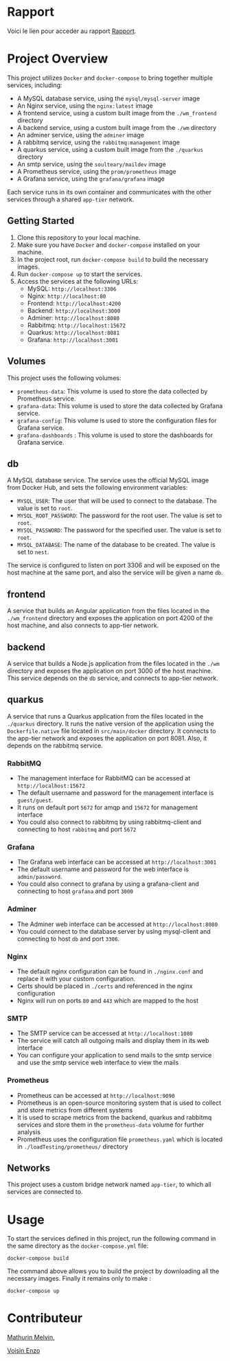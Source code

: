 # Rapport
Voici le lien pour acceder au rapport [Rapport](https://github.com/ghost-hikaru/Architecture_Logiciel/blob/main/Architecture.md).

# Project Overview
This project utilizes `Docker` and `docker-compose` to bring together multiple services, including:
- A MySQL database service, using the `mysql/mysql-server` image
- An Nginx service, using the `nginx:latest` image
- A frontend service, using a custom built image from the `./wm_frontend` directory
- A backend service, using a custom built image from the `./wm` directory
- An adminer service, using the `adminer` image
- A rabbitmq service, using the `rabbitmq:management` image
- A quarkus service, using a custom built image from the `./quarkus` directory
- An smtp service, using the `soulteary/maildev` image
- A Prometheus service, using the `prom/prometheus` image
- A Grafana service, using the `grafana/grafana` image

Each service runs in its own container and communicates with the other services through a shared `app-tier` network.

## Getting Started
1. Clone this repository to your local machine.
2. Make sure you have `Docker` and `docker-compose` installed on your machine.
3. In the project root, run `docker-compose build` to build the necessary images.
4. Run `docker-compose up` to start the services.
5. Access the services at the following URLs:
   - MySQL: `http://localhost:3306`
   - Nginx: `http://localhost:80`
   - Frontend: `http://localhost:4200`
   - Backend: `http://localhost:3000`
   - Adminer: `http://localhost:8080`
   - Rabbitmq: `http://localhost:15672`
   - Quarkus: `http://localhost:8081`
   - Grafana: `http://localhost:3001`
## Volumes
This project uses the following volumes:
- `prometheus-data`: This volume is used to store the data collected by Prometheus service.
- `grafana-data`: This volume is used to store the data collected by Grafana service.
- `grafana-config`: This volume is used to store the configuration files for Grafana service.
- `grafana-dashboards` : This volume is used to store the dashboards for Grafana service.

## db

A MySQL database service. The service uses the official MySQL image from Docker Hub, and sets the following environment variables:

- `MYSQL_USER`: The user that will be used to connect to the database. The value is set to `root`.
- `MYSQL_ROOT_PASSWORD`: The password for the root user. The value is set to `root`.
- `MYSQL_PASSWORD`: The password for the specified user. The value is set to `root`.
- `MYSQL_DATABASE`: The name of the database to be created. The value is set to `nest`.

The service is configured to listen on port 3306 and will be exposed on the host machine at the same port, and also the service will be given a name `db`.

## frontend

A service that builds an Angular application from the files located in the `./wm_frontend` directory and exposes the application on port 4200 of the host machine, and also connects to app-tier network.

## backend

A service that builds a Node.js application from the files located in the `./wm` directory and exposes the application on port 3000 of the host machine. This service depends on the `db` service, and connects to app-tier network.

## quarkus

A service that runs a Quarkus application from the files located in the `./quarkus` directory. It runs the native version of the application using the `Dockerfile.native` file located in `src/main/docker` directory. It connects to the app-tier network and exposes the application on port 8081. Also, it depends on the rabbitmq service.

### RabbitMQ
- The management interface for RabbitMQ can be accessed at `http://localhost:15672`
- The default username and password for the management interface is `guest/guest`.
- It runs on default port `5672` for amqp and `15672` for management interface
- You could also connect to rabbitmq by using rabbitmq-client and connecting to host `rabbitmq` and port `5672`

### Grafana
- The Grafana web interface can be accessed at `http://localhost:3001`
- The default username and password for the web interface is `admin/password`.
- You could also connect to grafana by using a grafana-client and connecting to host `grafana` and port `3000`

### Adminer
- The Adminer web interface can be accessed at `http://localhost:8080`
- You could connect to the database server by using mysql-client and connecting to host `db` and port `3306`.

### Nginx
- The default nginx configuration can be found in `./nginx.conf` and replace it with your custom configuration. 
- Certs should be placed in `./certs` and referenced in the nginx configuration
- Nginx will run on ports `80` and `443` which are mapped to the host

### SMTP
- The SMTP service can be accessed at `http://localhost:1080`
- The service will catch all outgoing mails and display them in its web interface
- You can configure your application to send mails to the smtp service and use the smtp service web interface to view the mails

### Prometheus
- Prometheus can be accessed at `http://localhost:9090`
- Prometheus is an open-source monitoring system that is used to collect and store metrics from different systems
- It is used to scrape metrics from the backend, quarkus and rabbitmq services and store them in the `prometheus-data` volume for further analysis
- Prometheus uses the configuration file `prometheus.yaml` which is located in `./loadTesting/prometheus/` directory


## Networks

This project uses a custom bridge network named `app-tier`, to which all services are connected to.

# Usage

To start the services defined in this project, run the following command in the same directory as the `docker-compose.yml` file:
```
docker-compose build
```
The command above allows you to build the project by downloading all the necessary images.
Finally it remains only to make :
```
docker-compose up
```

# Contributeur
[Mathurin Melvin](melvin.mathurin@etudiant.univ-rennes1.fr),

[Voisin Enzo](enzo.voisin@etudiant.univ-rennes1.fr)
